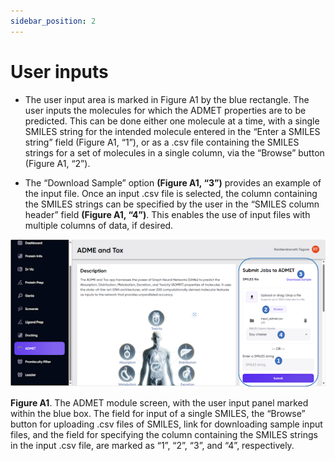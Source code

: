 ```yaml
---
sidebar_position: 2
---
```


# User inputs


- The user input area is marked in Figure A1 by the blue rectangle. The user inputs the molecules for which the ADMET properties are to be predicted. This can be done either one molecule at a time, with a single SMILES string for the intended molecule entered in the “Enter a SMILES string” field (Figure A1, “1”), or as a .csv file containing the SMILES strings for a set of molecules in a single column, via the “Browse” button (Figure A1, “2”). 

- The “Download Sample” option **(Figure A1, “3”)** provides an example of the input file. Once an input .csv file is selected, the column containing the SMILES strings can be specified by the user in the “SMILES column header” field **(Figure A1, “4”)**. This enables the use of input files with multiple columns of data, if desired.    

![ADMET_Open_page](../ADMET/img/ADMET_Open_page.png)

**Figure A1**. The ADMET module screen, with the user input panel marked within the blue box. The field for input of a single SMILES, the “Browse” button for uploading .csv files of SMILES, link for downloading sample input files, and the field for specifying the column containing the SMILES strings in the input .csv file, are marked as “1”, “2”, “3”, and “4”, respectively.

